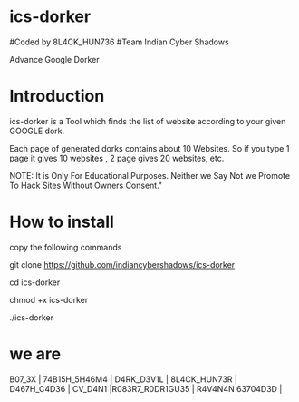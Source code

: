 # ics-dorker
#Coded by 8L4CK_HUN736
#Team Indian Cyber Shadows

Advance Google Dorker 

# Introduction

ics-dorker is a Tool which finds the list of website according to your given GOOGLE dork.

Each page of generated dorks contains about 10 Websites. So if you type 1 page it gives 10 websites , 2 page gives 20 websites, etc.

NOTE: It is Only For Educational Purposes. Neither we Say Not we Promote To Hack Sites Without Owners Consent."

# How to install

copy the following commands 

git clone https://github.com/indiancybershadows/ics-dorker

cd ics-dorker

chmod +x ics-dorker

./ics-dorker

# we are
 
B07_3X | 74B15H_5H46M4  | D4RK_D3V1L | 8L4CK_HUN73R | D467H_C4D36 | CV_D4N1 |R083R7_R0DR1GU35 | R4V4N4N 63704D3D | 
